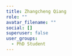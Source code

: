 ```yaml
---
title: Zhangcheng Qiang
role: ""
avatar_filename: ""
social: []
superuser: false
user_groups:
  - PhD Student
---
```

